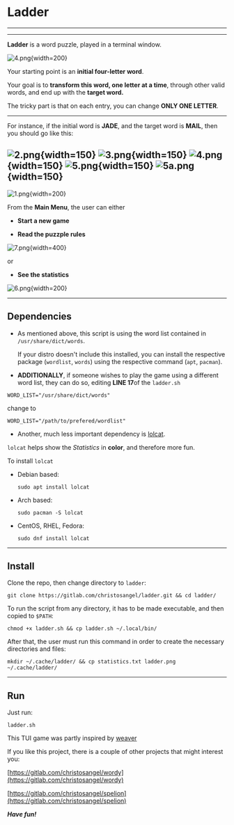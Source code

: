 # Ladder

---

---
**Ladder** is a word  puzzle, played in a terminal window.

![4.png](screenshots/4.png){width=200}



Your starting point is an **initial four-letter word**.

Your goal is to **transform  this word, one letter at a time**, through other valid words,
and end up with  the **target word.**

The tricky part is that on each entry, you can change **ONLY ONE LETTER**.



---

For instance, if the initial word is **JADE**, and the target word is **MAIL**, then you should go like this:

![2.png](screenshots/2.png){width=150}
![3.png](screenshots/3.png){width=150}
![4.png](screenshots/4.png){width=150}
![5.png](screenshots/5.png){width=150}
![5a.png](screenshots/5a.png){width=150}
---


![1.png](screenshots/1.png){width=200}




From the **Main Menu**, the user can either

- **Start a new game**

- **Read the puzzple rules**



![7.png](screenshots/7.png){width=400}


or

- **See the statistics**

 ![6.png](screenshots/6.png){width=200}

---



## Dependencies

* As mentioned above, this script is using the word list contained in `/usr/share/dict/words`.

  If your distro doesn't include this installed, you can install the respective package (`wordlist`, `words`) using the respective command (`apt`, `pacman`).

* **ADDITIONALLY**, if someone wishes to play the game using a different word list, they can do so, editing **LINE 17**of the `ladder.sh`

```
WORD_LIST="/usr/share/dict/words"

```
change to
```
WORD_LIST="/path/to/prefered/wordlist"

```


* Another, much less important dependency is [lolcat](https://github.com/busyloop/lolcat).

 `lolcat` helps show the *Statistics* in **color**, and therefore more fun.



 To install `lolcat`

  * Debian based:

    ```
    sudo apt install lolcat
    ```

 * Arch based:

    ```
    sudo pacman -S lolcat
    ```

 * CentOS, RHEL, Fedora:

    ```
    sudo dnf install lolcat
    ```

---
## Install

Clone the repo, then change directory to `ladder`:
```
git clone https://gitlab.com/christosangel/ladder.git && cd ladder/
```

To run the script from any directory, it has to be made executable, and then copied to `$PATH`:

```
chmod +x ladder.sh && cp ladder.sh ~/.local/bin/
```

After that, the user must run this command in order to create the necessary directories and files:

```
mkdir ~/.cache/ladder/ && cp statistics.txt ladder.png ~/.cache/ladder/
```

---
## Run

Just run:

```
ladder.sh
```
This TUI game was partly inspired by [weaver](https://weavergame.org/)

If you like this project, there is a couple of other projects that might interest you:

[https://gitlab.com/christosangel/wordy](https://gitlab.com/christosangel/wordy)

[https://gitlab.com/christosangel/spelion](https://gitlab.com/christosangel/spelion)

***Have fun!***
